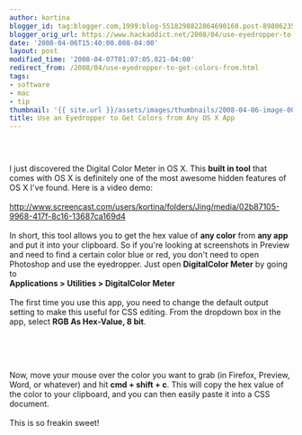 ```yaml
---
author: kortina
blogger_id: tag:blogger.com,1999:blog-5518298822864690168.post-8980623597215293250
blogger_orig_url: https://www.hackaddict.net/2008/04/use-eyedropper-to-get-colors-from.html
date: '2008-04-06T15:40:00.008-04:00'
layout: post
modified_time: '2008-04-07T01:07:05.821-04:00'
redirect_from: /2008/04/use-eyedropper-to-get-colors-from.html
tags:
- software
- mac
- tip
thumbnail: '{{ site.url }}/assets/images/thumbnails/2008-04-06-image-0000.png'
title: Use an Eyedropper to Get Colors from Any OS X App
---
```


<img alt="" border="0" id="BLOGGER_PHOTO_ID_5186363828719287314" src="{{ site.url }}/assets/images/posts/2008-04-06-image-0000.png" style="display:block; margin:0px auto 10px; text-align:center; "/><br/><br/>I just discovered the Digital Color Meter in OS X.  This <b>built in tool</b> that comes with OS X is definitely one of the most awesome hidden features of OS X I've found.  Here is a video demo: <br/><br/><a href="http://www.screencast.com/users/kortina/folders/Jing/media/02b87105-9968-417f-8c16-13687ca169d4">http://www.screencast.com/users/kortina/folders/Jing/media/02b87105-9968-417f-8c16-13687ca169d4</a><br/><br/>In short, this tool allows you to get the hex value of <b>any color</b> from <b>any app</b> and put it into your clipboard.  So if you're looking at screenshots in Preview and need to find a certain color blue or red, you don't need to open Photoshop and use the eyedropper.  Just open <b>DigitalColor Meter</b> by going to <br/><b>Applications &gt; Utilities &gt; DigitalColor Meter</b><br/><br/>The first time you use this app, you need to change the default output setting to make this useful for CSS editing.  From the dropdown box in the app, select <b>RGB As Hex-Value, 8 bit</b>.<br/><br/><img alt="" border="0" id="BLOGGER_PHOTO_ID_5186363910323665954" src="{{ site.url }}/assets/images/posts/2008-04-06-image-0001.png" style="display:block; margin:0px auto 10px; text-align:center; "/><br/><br/><br/>Now, move your mouse over the color you want to grab (in Firefox, Preview, Word, or whatever) and hit <b>cmd + shift + c</b>.  This will copy the hex value of the color to your clipboard, and you can then easily paste it into a CSS document.<br/><br/>This is so freakin sweet!